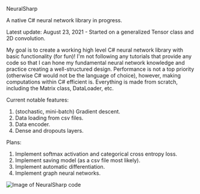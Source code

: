 NeuralSharp

A native C# neural network library in progress.


Latest update: August 23, 2021 - Started on a generalized Tensor class and 2D convolution.


My goal is to create a working high level C# neural network library with basic functionality (for fun)! I'm not following any tutorials that provide any code so that I can hone my fundamental neural network knowledge and practice creating a well-structured design.
Performance is not a top priority (otherwise C# would not be the language of choice), however, making computations within C# efficient is.
Everything is made from scratch, including the Matrix class, DataLoader, etc.

Current notable features:
1. (stochastic, mini-batch) Gradient descent.
2. Data loading from csv files.
3. Data encoder.
4. Dense and dropouts layers.

Plans:

1. Implement softmax activation and categorical cross entropy loss.
2. Implement saving model (as a csv file most likely).
3. Implement automatic differentiation.
4. Implement graph neural networks.

![Image of NeuralSharp code](https://github.com/john-zhang-uoft/NeuralSharp/blob/master/NeuralSharp%20Picture.png)
